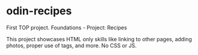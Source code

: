 # odin-recipes
First TOP project. Foundations - Project: Recipes

This project showcases HTML only skills like linking to other pages, adding photos, proper use of tags,
and more. No CSS or JS.
